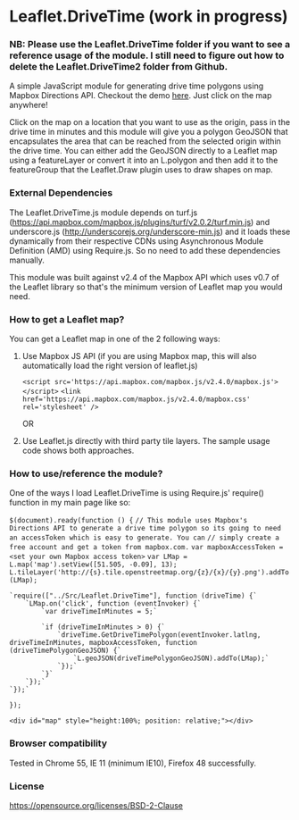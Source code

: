 # Leaflet.DriveTime (work in progress)
### NB:  Please use the Leaflet.DriveTime folder if you want to see a reference usage of the module. I still need to figure out how to delete the Leaflet.DriveTime2 folder from Github.

A simple JavaScript module for generating drive time polygons using Mapbox Directions API. Checkout the demo <a href="http://drivetimedemo.us-west-2.elasticbeanstalk.com/">here</a>. Just click on the map anywhere!

Click on the map on a location that you want to use as the origin, pass in the drive time in minutes and this module will give you a polygon GeoJSON that encapsulates the area that can be reached from the selected origin within the drive time. You can either add the GeoJSON directly to a Leaflet map using a featureLayer or convert it into an L.polygon and then add it to the featureGroup that the Leaflet.Draw plugin uses to draw shapes on map.

### External Dependencies
The Leaflet.DriveTime.js module depends on turf.js (https://api.mapbox.com/mapbox.js/plugins/turf/v2.0.2/turf.min.js) and underscore.js (http://underscorejs.org/underscore-min.js) and it loads these dynamically from their respective CDNs using Asynchronous Module Definition (AMD) using Require.js. So no need to add these dependencies manually.

This module was built against v2.4 of the Mapbox API which uses v0.7 of the Leaflet library so that's the minimum version of Leaflet map you would need.

### How to get a Leaflet map?

You can get a Leaflet map in one of the 2 following ways:

1. Use Mapbox JS API (if you are using Mapbox map, this will also automatically load the right version of leaflet.js)

    `<script src='https://api.mapbox.com/mapbox.js/v2.4.0/mapbox.js'></script>`
    `<link href='https://api.mapbox.com/mapbox.js/v2.4.0/mapbox.css' rel='stylesheet' />`

	OR

2. Use Leaflet.js directly with third party tile layers. The sample usage code shows both approaches.

### How to use/reference the module?

One of the ways I load Leaflet.DriveTime is using Require.js' require() function in my main page like so:

`$(document).ready(function () {`
	`// This module uses Mapbox's Directions API to generate a drive time polygon so its going to need an accessToken which is easy to generate. You can` 
	`// simply create a free account and get a token from mapbox.com.`
	`var mapboxAccessToken = <set your own Mapbox access token>`
	`var LMap = L.map('map').setView([51.505, -0.09], 13);`      
    `L.tileLayer('http://{s}.tile.openstreetmap.org/{z}/{x}/{y}.png').addTo(LMap);`
	
	`require(["../Src/Leaflet.DriveTime"], function (driveTime) {`
        `LMap.on('click', function (eventInvoker) {`
            `var driveTimeInMinutes = 5;`
        
            `if (driveTimeInMinutes > 0) {`
                `driveTime.GetDriveTimePolygon(eventInvoker.latlng, driveTimeInMinutes, mapboxAccessToken, function (driveTimePolygonGeoJSON) {`
                    `L.geoJSON(driveTimePolygonGeoJSON).addTo(LMap);`
                `});`
            `}`
        `});`
    `});`
`});`

`<div id="map" style="height:100%; position: relative;"></div>`

### Browser compatibility
Tested in Chrome 55, IE 11 (minimum IE10), Firefox 48 successfully.

### License
https://opensource.org/licenses/BSD-2-Clause
